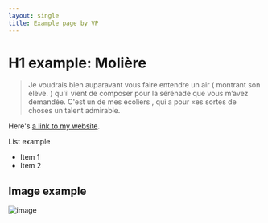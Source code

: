 ```yaml
---
layout: single
title: Example page by VP
---
```


# H1 example: Molière

> Je voudrais bien auparavant vous faire entendre un 
air ( montrant son élève. ) qu'il vient de composer pour 
la sérénade que vous m’avez demandée. C'est un de 
mes écoliers , qui a pour «es sortes de choses un talent 
admirable. 

Here's [a link to my website](https://vicenteparrilla.com).

List example
- Item 1
- Item 2

## Image example

![image](https://historicalimprovisation.com/content/home/lerma-126.jpg)
